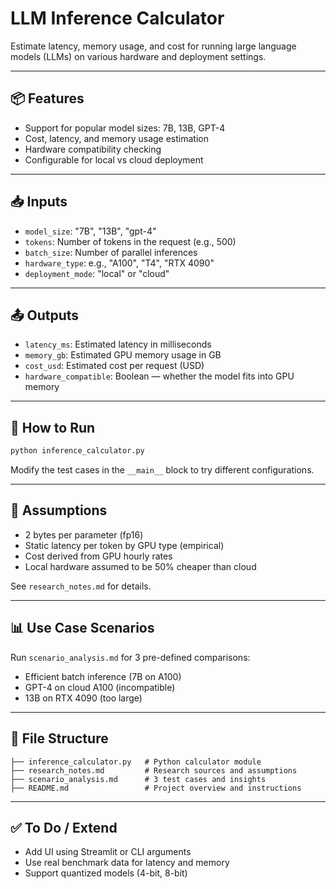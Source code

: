 # LLM Inference Calculator

Estimate latency, memory usage, and cost for running large language models (LLMs) on various hardware and deployment settings.

---

## 📦 Features

* Support for popular model sizes: 7B, 13B, GPT-4
* Cost, latency, and memory usage estimation
* Hardware compatibility checking
* Configurable for local vs cloud deployment

---

## 📥 Inputs

* `model_size`: "7B", "13B", "gpt-4"
* `tokens`: Number of tokens in the request (e.g., 500)
* `batch_size`: Number of parallel inferences
* `hardware_type`: e.g., "A100", "T4", "RTX 4090"
* `deployment_mode`: "local" or "cloud"

---

## 📤 Outputs

* `latency_ms`: Estimated latency in milliseconds
* `memory_gb`: Estimated GPU memory usage in GB
* `cost_usd`: Estimated cost per request (USD)
* `hardware_compatible`: Boolean — whether the model fits into GPU memory

---

## 🚀 How to Run

```bash
python inference_calculator.py
```

Modify the test cases in the `__main__` block to try different configurations.

---

## 🧠 Assumptions

* 2 bytes per parameter (fp16)
* Static latency per token by GPU type (empirical)
* Cost derived from GPU hourly rates
* Local hardware assumed to be 50% cheaper than cloud

See `research_notes.md` for details.

---

## 📊 Use Case Scenarios

Run `scenario_analysis.md` for 3 pre-defined comparisons:

* Efficient batch inference (7B on A100)
* GPT-4 on cloud A100 (incompatible)
* 13B on RTX 4090 (too large)

---

## 📁 File Structure

```
├── inference_calculator.py   # Python calculator module
├── research_notes.md         # Research sources and assumptions
├── scenario_analysis.md      # 3 test cases and insights
├── README.md                 # Project overview and instructions
```

---

## ✅ To Do / Extend

* Add UI using Streamlit or CLI arguments
* Use real benchmark data for latency and memory
* Support quantized models (4-bit, 8-bit)
